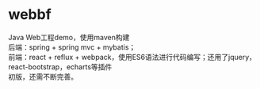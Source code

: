 # webbf</br>
Java Web工程demo，使用maven构建</br>
后端：spring + spring mvc + mybatis；</br>
前端：react + reflux + webpack，使用ES6语法进行代码编写；还用了jquery，react-bootstrap，echarts等插件</br>
初版，还需不断完善。</br>
